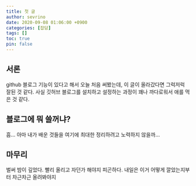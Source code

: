 ```yaml
---
title: 첫 글
author: sevrino
date: 2020-09-08 01:06:00 +0900
categories: [잡담]
tags: []
toc: true
pin: false
---
```


## 서론

github 블로그 기능이 있다고 해서 오늘 처음 써봤는데, 이 글이 올라갔다면 그럭저럭 잘된 것 같다. 사실 깃허브 블로그를 설치하고 설정하는 과정이 꽤나 까다로워서 애를 먹은 것 같다.

## 블로그에 뭐 쓸꺼냐?

흠... 아마 내가 배운 것들을 여기에 최대한 정리하려고 노력하지 않을까...

## 마무리

벌써 밤이 깊었다. 빨리 올리고 자던가 해야지 피곤하다.
내일은 이거 어떻게 깔았는지부터 차근차근 올려봐야지

